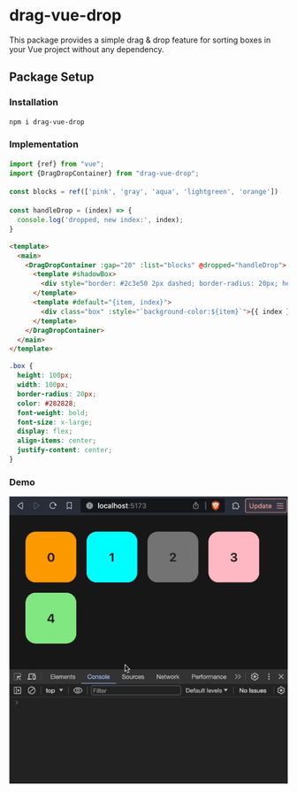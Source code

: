 # drag-vue-drop

This package provides a simple drag & drop feature for sorting boxes in your Vue project without any dependency.

## Package Setup

### Installation
```sh
npm i drag-vue-drop
```

### Implementation

```javascript
import {ref} from "vue";
import {DragDropContainer} from "drag-vue-drop";

const blocks = ref(['pink', 'gray', 'aqua', 'lightgreen', 'orange'])

const handleDrop = (index) => {
  console.log('dropped, new index:', index);
}
```
```html
<template>
  <main>
    <DragDropContainer :gap="20" :list="blocks" @dropped="handleDrop">
      <template #shadowBox>
        <div style="border: #2c3e50 2px dashed; border-radius: 20px; height: 100px"></div>
      </template>
      <template #default="{item, index}">
        <div class="box" :style="`background-color:${item}`">{{ index }}</div>
      </template>
    </DragDropContainer>
  </main>
</template>
```
```css
.box {
  height: 100px;
  width: 100px;
  border-radius: 20px;
  color: #282828;
  font-weight: bold;
  font-size: x-large;
  display: flex;
  align-items: center;
  justify-content: center;
}
```
### Demo
![drag-vue-drop.gif](https://github.com/mehmetyavuz/drag-vue-drop/raw/main/drag-vue-drop.gif)
